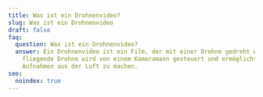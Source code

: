 ```yaml
---
title: Was ist ein Drohnenvideo?
slug: Was ist ein Drohnenvideo
draft: false
faq:
  question: Was ist ein Drohnenvideo?
  answer: Ein Drohnenvideo ist ein Film, der mit einer Drohne gedreht wurde. Diese
    fliegende Drohne wird von einem Kameramann gesteuert und ermöglicht es ihm,
    Aufnahmen aus der Luft zu machen.
seo:
  noindex: true
---
```

